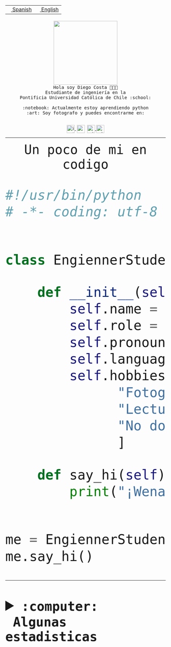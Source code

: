 <table border="0"  align="right">
 <tr><td><a href="README.md"><img src="https://upload.wikimedia.org/wikipedia/commons/thumb/8/89/Bandera_de_Espa%C3%B1a.svg/1200px-Bandera_de_Espa%C3%B1a.svg.png" height="10"> Spanish</a></td>
 <td><a href="README.en.md"><img src="https://upload.wikimedia.org/wikipedia/commons/a/a4/Flag_of_the_United_States.svg" height="10"> English</a></td></tr>
</table><br><br><br>


<p align="center">
  <img src="https://github.com/diegocostares/diegocostares/blob/main/Images/aaa2.gif?raw=true" height="200px" weight="200px">
  <br><samp>
    Hola soy Diego Costa 👨🏻‍💻<br>
    Estudiante de ingeniería en la <br>
    Pontificia Universidad Católica de Chile :school:<br>
  <br>
    :notebook: Actualmente estoy aprendiendo python <br>
    :art: Soy fotografo y puedes encontrarme en: <br>
  <br></samp>
  
</p>

<p align="center">
   <a href="https://instagram.com/diegocosta_no" target="blank">
    <img 
    align="center" src="https://cdn.jsdelivr.net/npm/simple-icons@3.0.1/icons/instagram.svg" alt="instagram" height="25px" width="25px" />
  </a>
  <a style="border: 3px solid; color: white;"href="https://t.me/diegocosta_no" target="blank">
  <img
  align="center" alt="Telegram" width="25px" src="https://icons-for-free.com/iconfiles/png/512/Telegram-1324888767380505522.png" />
</a>
<a href="https://api.whatsapp.com/send?phone=56971897835&text=Hola!" target="blank">
  <img
  align="center" alt="wtsp" width="25px" src="https://img.icons8.com/pastel-glyph/2x/whatsapp--v2.png" />
</a>
<a href="https://www.linkedin.com/in/diego-costa-786249213/" target="blank">
  <img
  align="center" alt="wtsp" width="25px" src="https://img.icons8.com/metro/452/linkedin.png" />
</a>

  </a>
</p>

---


<p align="center"><font size="25"><samp>Un poco de mi en codigo</samp></front></p>


```python
#!/usr/bin/python
# -*- coding: utf-8 -*-


class EngiennerStudent:

    def __init__(self):
        self.name = "Diego Costa"
        self.role = "Estudiante"
        self.pronouns = "he/him"
        self.language_spoken = ["es_CL", "en_US"]
        self.hobbies = [
              "Fotografia",
              "Lectura",
              "No dormir",
              ]

    def say_hi(self):
        print("¡Wena mundo!")


me = EngiennerStudent()
me.say_hi()
```
---
<details>
  <summary><b><samp>:computer: &nbsp;Algunas estadisticas</samp></b></summary>
  <br/></p>

<!--START_SECTION:waka-->
![Code Time](http://img.shields.io/badge/Code%20Time-1%2C017%20hrs%206%20mins-blue)

**Soy nocturno 🦉** 

```text
🌞 Mañana                 26 commits          ░░░░░░░░░░░░░░░░░░░░░░░░░   00.88 % 
🌆 Día                    906 commits         ████████░░░░░░░░░░░░░░░░░   30.65 % 
🌃 Tarde                  1292 commits        ███████████░░░░░░░░░░░░░░   43.71 % 
🌙 Noche                  732 commits         ██████░░░░░░░░░░░░░░░░░░░   24.76 % 
```
📅 **Soy más productivo los Martes** 

```text
Lunes                    445 commits         ████░░░░░░░░░░░░░░░░░░░░░   15.05 % 
Martes                   567 commits         █████░░░░░░░░░░░░░░░░░░░░   19.18 % 
Miércoles                402 commits         ███░░░░░░░░░░░░░░░░░░░░░░   13.60 % 
Jueves                   447 commits         ████░░░░░░░░░░░░░░░░░░░░░   15.12 % 
Viernes                  427 commits         ████░░░░░░░░░░░░░░░░░░░░░   14.45 % 
Sábado                   232 commits         ██░░░░░░░░░░░░░░░░░░░░░░░   07.85 % 
Domingo                  436 commits         ████░░░░░░░░░░░░░░░░░░░░░   14.75 % 
```


📊 **Esta semana me dediqué a** 

```text
🐱‍💻 Proyectos: 
arqui-t3                 8 hrs 2 mins        ████████░░░░░░░░░░░░░░░░░   33.08 % 
2023-1-S4-Grupo2-Scraper 6 hrs 1 min         ██████░░░░░░░░░░░░░░░░░░░   24.77 % 
2023-1-S4-Grupo2-IA      5 hrs 14 mins       █████░░░░░░░░░░░░░░░░░░░░   21.56 % 
Index-capstone           2 hrs 1 min         ██░░░░░░░░░░░░░░░░░░░░░░░   08.34 % 
2023-1-S4-Grupo2-Backend 1 hr 21 mins        █░░░░░░░░░░░░░░░░░░░░░░░░   05.62 % 
```


 Last Updated on 05/06/2023 12:40:25 UTC
<!--END_SECTION:waka-->
  
  

<p align="center"> <img src="https://github-readme-stats.vercel.app/api?username=diegocostares&show_icons=true&theme=ayu-mirage" alt="abhisheknaiidu" /></p>
 
</details>
